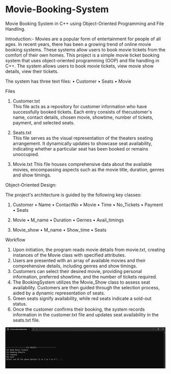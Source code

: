 # Movie-Booking-System


Movie Booking System in C++ using Object-Oriented Programming and File Handling.

Introduction:-
Movies are a popular form of entertainment for people of all ages. In recent years, there has been a growing trend of online movie booking systems. 
These systems allow users to book movie tickets from the comfort of their own homes.
This project is a simple movie ticket booking system that uses object-oriented programming (OOP) and file handling in C++. 
The system allows users to book movie tickets, view movie show details, view their tickets. 



The system has three text files:
•	Customer
•	 Seats
•	Movie



Files

1.	  Customer.txt   
This file acts as a repository for customer information who have successfully booked tickets. Each entry consists of thecustomer's name,
 contact details, chosen movie, showtime, number of tickets, payment, and selected seats.

3.	  Seats.txt   
This file serves as the visual representation of the theaters seating arrangement. It dynamically updates to showcase seat availability,
indicating whether a particular seat has been booked or remains unoccupied.

5.	  Movie.txt
This file houses comprehensive data about the available movies, encompassing aspects such as the movie title, duration, genres and show timings.



Object-Oriented Design:

The project's architecture is guided by the following key classes:
    
1.	 Customer
•	Name
•	ContactNo
•	Movie
•	Time
•	No_Tickets
•	Payment
•	Seats

2.	Movie
•	M_name
•	Duration
•	Gernes
•	Avail_timings


3.	Movie_show
•	M_name
•	Show_time
•	Seats





Workflow

1.	Upon initiation, the program reads movie details from   movie.txt, creating instances of the Movie class with specified attributes.
2.	Users are presented with an array of available movies and their        comprehensive details, including genres and show timings.
3.	Customers can select their desired movie, providing personal information, preferred showtime, and the number of tickets required.
4.	The BookingSystem utilizes the Movie_Show class to assess seat availability. Customers are then guided through the selection process, aided by a dynamic representation of seats.
5.	Green seats signify availability, while red seats indicate a sold-out status.
6.	Once the customer confirms their booking, the system records information in the customer.txt file and updates seat availability in the seats.txt file.


![Screenshot](image.png)







